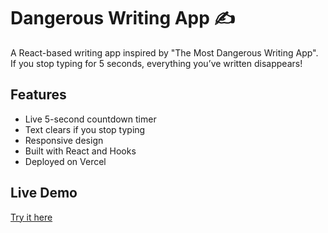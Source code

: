 # Dangerous Writing App ✍️

A React-based writing app inspired by "The Most Dangerous Writing App". 
If you stop typing for 5 seconds, everything you’ve written disappears!

## Features
- Live 5-second countdown timer
- Text clears if you stop typing
- Responsive design
- Built with React and Hooks
- Deployed on Vercel

## Live Demo
[Try it here](https://dangerous-writer.vercel.app)
